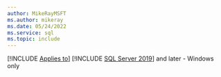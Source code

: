 ```yaml
---
author: MikeRayMSFT
ms.author: mikeray
ms.date: 05/24/2022
ms.service: sql
ms.topic: include
---
```


[!INCLUDE [Applies to](../../includes/applies-md.md)] [!INCLUDE [SQL Server 2019](_ss2019.md)] and later - Windows only
